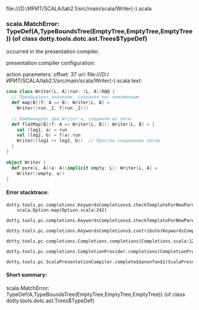 file:///D:/ИРИТ/SCALA/lab2.1/src/main/scala/Writer(-).scala
### scala.MatchError: TypeDef(A,TypeBoundsTree(EmptyTree,EmptyTree,EmptyTree)) (of class dotty.tools.dotc.ast.Trees$TypeDef)

occurred in the presentation compiler.

presentation compiler configuration:


action parameters:
offset: 37
uri: file:///D:/ИРИТ/SCALA/lab2.1/src/main/scala/Writer(-).scala
text:
```scala
case class Writer[L, A](run: (L, A))б@@ {
  // Преобразует значение, сохраняя лог неизменным
  def map[B](f: A => B): Writer[L, B] =
    Writer((run._1, f(run._2)))

  // Комбинирует два Writer'а, соединяя их логи
  def flatMap[B](f: A => Writer[L, B]): Writer[L, B] = {
    val (log1, a) = run
    val (log2, b) = f(a).run
    Writer((log1 ++ log2, b))  // Простое соединение логов
  }
}

object Writer {
  def pure[L, A](a: A)(implicit empty: L): Writer[L, A] =
    Writer((empty, a))
}

```



#### Error stacktrace:

```
dotty.tools.pc.completions.KeywordsCompletions$.checkTemplateForNewParents$$anonfun$2(KeywordsCompletions.scala:218)
	scala.Option.map(Option.scala:242)
	dotty.tools.pc.completions.KeywordsCompletions$.checkTemplateForNewParents(KeywordsCompletions.scala:215)
	dotty.tools.pc.completions.KeywordsCompletions$.contribute(KeywordsCompletions.scala:44)
	dotty.tools.pc.completions.Completions.completions(Completions.scala:122)
	dotty.tools.pc.completions.CompletionProvider.completions(CompletionProvider.scala:90)
	dotty.tools.pc.ScalaPresentationCompiler.complete$$anonfun$1(ScalaPresentationCompiler.scala:146)
```
#### Short summary: 

scala.MatchError: TypeDef(A,TypeBoundsTree(EmptyTree,EmptyTree,EmptyTree)) (of class dotty.tools.dotc.ast.Trees$TypeDef)